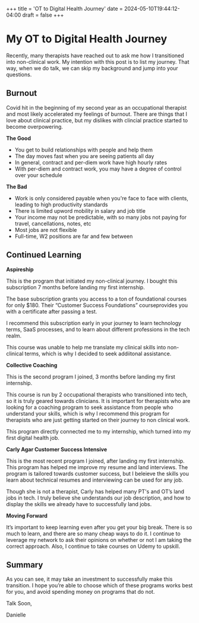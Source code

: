 +++
title = 'OT to Digital Health Journey'
date = 2024-05-10T19:44:12-04:00
draft = false
+++
# My OT to Digital Health Journey
Recently, many therapists have reached out to ask me how I transitioned into non-clinical work. My intention with this post is to list my journey. That way, when we do talk, we can skip my background and jump into your questions.

## Burnout

Covid hit in the beginning of my second year as an occupational therapist and most likely accelerated my feelings of burnout. There are things that I love about clinical practice, but my dislikes with clincial practice started to become overpowering.

**The Good**

- You get to build relationships with people and help them
- The day moves fast when you are seeing patients all day
- In general, contract and per-diem work have high hourly rates
- With per-diem and contract work, you may have a degree of control over your schedule

**The Bad**

- Work is only considered payable when you're face to face with clients, leading to high productivity standards
- There is limited upword mobility in salary and job title
- Your income may not be predictable, with so many jobs not paying for travel, cancellations, notes, etc
- Most jobs are not flexible
- Full-time, W2 positions are far and few between

## Continued Learning

**Aspireship**

This is the program that initiated my non-clinical journey. I bought this subscription 7 months before landing my first internship.

The base subscription grants you access to a ton of foundational courses for only $180. Their “Customer Success Foundations” courseprovides you with a certificate after passing a test. 

I recommend this subscription early in your journey to learn technology terms, SaaS processes, and to learn about different professions in the tech realm. 

This course was unable to help me translate my clinical skills into non-clinical terms, which is why I decided to seek addiitonal assistance.

**Collective Coaching**

This is the second program I joined, 3 months before landing my first internship. 

This course is run by 2 occupational therapists who transitioned into tech, so it is truly geared towards clinicians. It is important for therapists who are looking for a coaching program to seek assistance from people who understand your skills, which is why I recommend this program for therapists who are just getting started on their journey to non clinical work.

This program directly connected me to my internship, which turned into my first digital health job.


**Carly Agar Customer Success Intensive** 

This is the most recent program I joined, after landing my first internship. This program has helped me improve my resume and land interviews. The program is tailored towards customer success, but I beleieve the skills you learn about technical resumes and interviewing can be used for any job.

Though she is not a therapist, Carly has helped many PT's and OT’s land jobs in tech. I truly believe she understands our job description, and how to display the skills we already have to successfully land jobs.

**Moving Forward**

It’s important to keep learning even after you get your big break. There is so much to learn, and there are so many cheap ways to do it. I continue to leverage my network to ask their opinions on whether or not I am taking the correct approach. Also, I continue to take courses on Udemy to upskill.


## Summary
As you can see, it may take an investment to successfully make this transition. I hope you’re able to choose which of these programs works best for you, and avoid spending money on programs that do not.

Talk Soon, 

Danielle